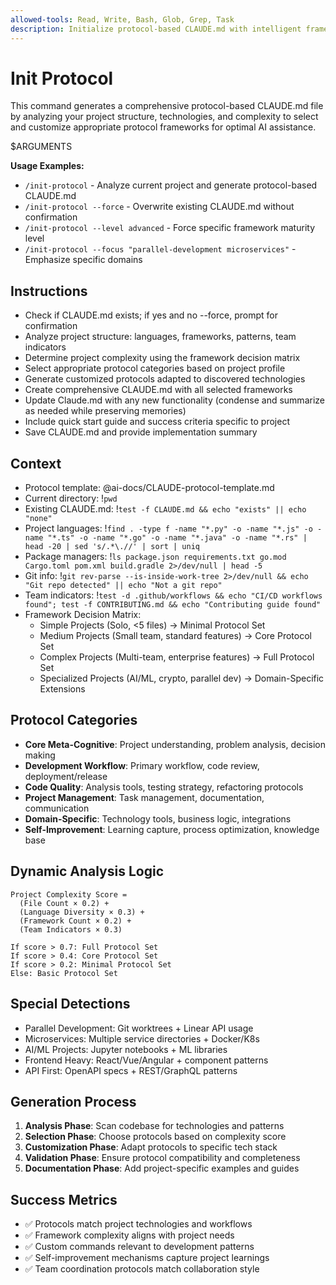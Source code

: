 ```yaml
---
allowed-tools: Read, Write, Bash, Glob, Grep, Task
description: Initialize protocol-based CLAUDE.md with intelligent framework selection
---
```


# Init Protocol

This command generates a comprehensive protocol-based CLAUDE.md file by analyzing your project structure, technologies, and complexity to select and customize appropriate protocol frameworks for optimal AI assistance.

$ARGUMENTS

**Usage Examples:**
- `/init-protocol` - Analyze current project and generate protocol-based CLAUDE.md
- `/init-protocol --force` - Overwrite existing CLAUDE.md without confirmation
- `/init-protocol --level advanced` - Force specific framework maturity level
- `/init-protocol --focus "parallel-development microservices"` - Emphasize specific domains

## Instructions
- Check if CLAUDE.md exists; if yes and no --force, prompt for confirmation
- Analyze project structure: languages, frameworks, patterns, team indicators
- Determine project complexity using the framework decision matrix
- Select appropriate protocol categories based on project profile
- Generate customized protocols adapted to discovered technologies
- Create comprehensive CLAUDE.md with all selected frameworks
- Update Claude.md with any new functionality (condense and summarize as needed while preserving memories)
- Include quick start guide and success criteria specific to project
- Save CLAUDE.md and provide implementation summary

## Context
- Protocol template: @ai-docs/CLAUDE-protocol-template.md
- Current directory: !`pwd`
- Existing CLAUDE.md: !`test -f CLAUDE.md && echo "exists" || echo "none"`
- Project languages: !`find . -type f -name "*.py" -o -name "*.js" -o -name "*.ts" -o -name "*.go" -o -name "*.java" -o -name "*.rs" | head -20 | sed 's/.*\.//' | sort | uniq`
- Package managers: !`ls package.json requirements.txt go.mod Cargo.toml pom.xml build.gradle 2>/dev/null | head -5`
- Git info: !`git rev-parse --is-inside-work-tree 2>/dev/null && echo "Git repo detected" || echo "Not a git repo"`
- Team indicators: !`test -d .github/workflows && echo "CI/CD workflows found"; test -f CONTRIBUTING.md && echo "Contributing guide found"`
- Framework Decision Matrix:
  - Simple Projects (Solo, <5 files) → Minimal Protocol Set
  - Medium Projects (Small team, standard features) → Core Protocol Set  
  - Complex Projects (Multi-team, enterprise features) → Full Protocol Set
  - Specialized Projects (AI/ML, crypto, parallel dev) → Domain-Specific Extensions

## Protocol Categories
- **Core Meta-Cognitive**: Project understanding, problem analysis, decision making
- **Development Workflow**: Primary workflow, code review, deployment/release
- **Code Quality**: Analysis tools, testing strategy, refactoring protocols
- **Project Management**: Task management, documentation, communication
- **Domain-Specific**: Technology tools, business logic, integrations
- **Self-Improvement**: Learning capture, process optimization, knowledge base

## Dynamic Analysis Logic
```
Project Complexity Score = 
  (File Count × 0.2) + 
  (Language Diversity × 0.3) + 
  (Framework Count × 0.2) + 
  (Team Indicators × 0.3)

If score > 0.7: Full Protocol Set
If score > 0.4: Core Protocol Set
If score > 0.2: Minimal Protocol Set
Else: Basic Protocol Set
```

## Special Detections
- Parallel Development: Git worktrees + Linear API usage
- Microservices: Multiple service directories + Docker/K8s
- AI/ML Projects: Jupyter notebooks + ML libraries
- Frontend Heavy: React/Vue/Angular + component patterns
- API First: OpenAPI specs + REST/GraphQL patterns

## Generation Process
1. **Analysis Phase**: Scan codebase for technologies and patterns
2. **Selection Phase**: Choose protocols based on complexity score
3. **Customization Phase**: Adapt protocols to specific tech stack
4. **Validation Phase**: Ensure protocol compatibility and completeness
5. **Documentation Phase**: Add project-specific examples and guides

## Success Metrics
- ✅ Protocols match project technologies and workflows
- ✅ Framework complexity aligns with project needs
- ✅ Custom commands relevant to development patterns
- ✅ Self-improvement mechanisms capture project learnings
- ✅ Team coordination protocols match collaboration style